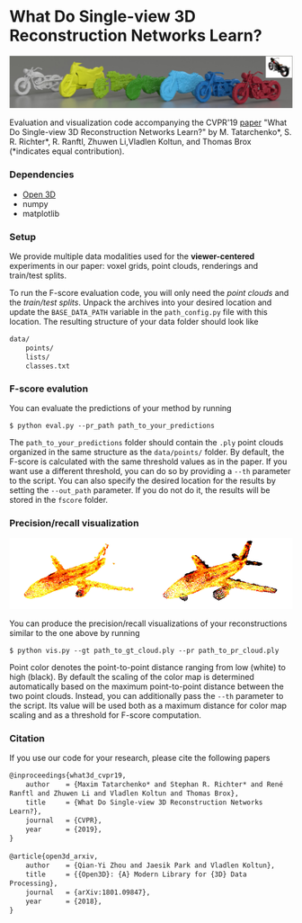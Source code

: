 # What Do Single-view 3D Reconstruction Networks Learn?

![thumbnail](img/thumb.png)

Evaluation and visualization code accompanying the CVPR'19 [paper](https://lmb.informatik.uni-freiburg.de/Publications/2019/TB19/paper-s3d.pdf) "What Do Single-view 3D Reconstruction Networks Learn?" by M. Tatarchenko*, S. R. Richter*, R. Ranftl, Zhuwen Li,Vladlen Koltun, and Thomas Brox (*indicates equal contribution).

### Dependencies

* [Open 3D](https://github.com/intel-isl/Open3D)
* numpy
* matplotlib

### Setup

We provide multiple data modalities used for the **viewer-centered** experiments in our paper: voxel grids, point clouds, renderings and train/test splits.

To run the F-score evaluation code, you will only need the *point clouds* and the *train/test splits*. Unpack the archives into your desired location and update the `BASE_DATA_PATH` variable in the `path_config.py` file with this location. The resulting structure of your data folder should look like

```
data/
    points/
    lists/
    classes.txt
```

### F-score evalution

You can evaluate the predictions of your method by running

```
$ python eval.py --pr_path path_to_your_predictions
```

The `path_to_your_predictions` folder should contain the `.ply` point clouds organized in the same structure as the `data/points/` folder.
By default, the F-score is calculated with the same threshold values as in the paper. If you want use a different threshold, you can do so by providing a `--th` parameter to the script. You can also specify the desired location for the results by setting the `--out_path` parameter. If you do not do it, the results will be stored in the `fscore` folder.

### Precision/recall visualization

![precision-recall](img/precision_recall.png)

You can produce the precision/recall visualizations of your reconstructions similar to the one above by running

```
$ python vis.py --gt path_to_gt_cloud.ply --pr path_to_pr_cloud.ply
```

Point color denotes the point-to-point distance ranging from low (white) to high (black). By default the scaling of the color map is determined automatically based on the maximum point-to-point distance between the two point clouds. Instead, you can additionally pass the `--th` parameter to the script. Its value will be used both as a maximum distance for color map scaling and as a threshold for F-score computation.

### Citation

If you use our code for your research, please cite the following papers

```
@inproceedings{what3d_cvpr19,
	author    = {Maxim Tatarchenko* and Stephan R. Richter* and René Ranftl and Zhuwen Li and Vladlen Koltun and Thomas Brox},
	title     = {What Do Single-view 3D Reconstruction Networks Learn?},
	journal   = {CVPR},
	year      = {2019},
}

@article{open3d_arxiv,
	author    = {Qian-Yi Zhou and Jaesik Park and Vladlen Koltun},
	title     = {{Open3D}: {A} Modern Library for {3D} Data Processing},
	journal   = {arXiv:1801.09847},
	year      = {2018},
}
```